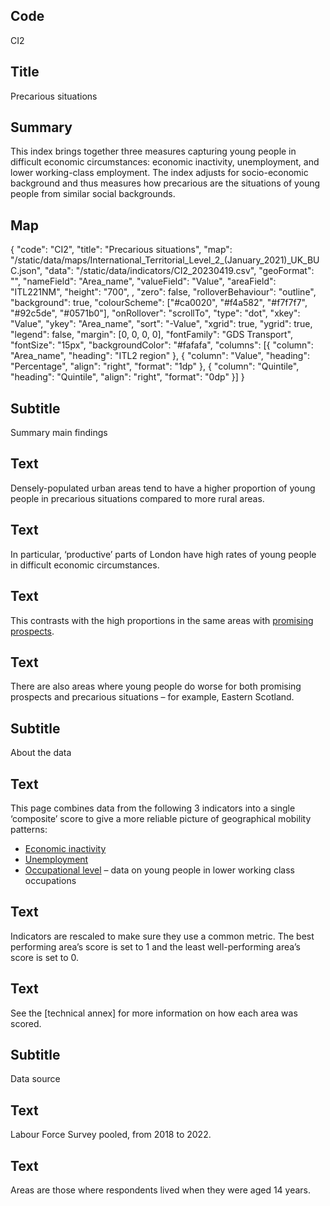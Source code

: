 ## Code
CI2

## Title
Precarious situations

## Summary
This index brings together three measures capturing young people in difficult economic circumstances: economic inactivity, unemployment, and lower working-class employment. The index adjusts for socio-economic background and thus measures how precarious are the situations of young people from similar social backgrounds.

## Map
{ "code": "CI2", "title": "Precarious situations", "map": "/static/data/maps/International_Territorial_Level_2_(January_2021)_UK_BUC.json", "data": "/static/data/indicators/CI2_20230419.csv", "geoFormat": "", "nameField": "Area_name", "valueField": "Value", "areaField": "ITL221NM", "height": "700", , "zero": false, "rolloverBehaviour": "outline", "background": true, "colourScheme": ["#ca0020", "#f4a582", "#f7f7f7", "#92c5de", "#0571b0"], "onRollover": "scrollTo", "type": "dot", "xkey": "Value", "ykey": "Area_name", "sort": "-Value", "xgrid": true, "ygrid": true, "legend": false, "margin": [0, 0, 0, 0], "fontFamily": "GDS Transport", "fontSize": "15px", "backgroundColor": "#fafafa", "columns": [{ "column": "Area_name", "heading": "ITL2 region" }, { "column": "Value", "heading": "Percentage", "align": "right", "format": "1dp" }, { "column": "Quintile", "heading": "Quintile", "align": "right", "format": "0dp" }] }

## Subtitle
Summary main findings

## Text
Densely-populated urban areas tend to have a higher proportion of young people in precarious situations compared to more rural areas.

## Text
In particular, ‘productive’ parts of London have high rates of young people in difficult economic circumstances.

## Text
This contrasts with the high proportions in the same areas with <a href="/intermediate_outcomes/composite_indices/promising_prospects" class="govuk-link">promising prospects</a>.

## Text
There are also areas where young people do worse for both promising prospects and precarious situations – for example, Eastern Scotland.

## Subtitle
About the data

## Text
This page combines data from the following 3 indicators into a single ‘composite’ score to give a more reliable picture of geographical mobility patterns:

<ul class="govuk-list list-disc">
    <li><a href="/intermediate_outcomes/work_in_early_adulthood_(25_to_29_years)/economic_activity" class="govuk-link">Economic inactivity</a></li>
    <li><a href="/intermediate_outcomes/work_in_early_adulthood_(25_to_29_years)/unemployment" class="govuk-link">Unemployment</a></li>
    <li><a href="/intermediate_outcomes/work_in_early_adulthood_(25_to_29_years)/occupational_level" class="govuk-link">Occupational level</a> – data on young people in lower working class occupations</li>
</ul>

## Text
Indicators are rescaled to make sure they use a common metric. The best performing area’s score is set to 1 and the least well-performing area’s score is set to 0.

## Text
See the [technical annex] for more information on how each area was scored.

## Subtitle
Data source

## Text
Labour Force Survey pooled, from 2018 to 2022.

## Text
Areas are those where respondents lived when they were aged 14 years.
